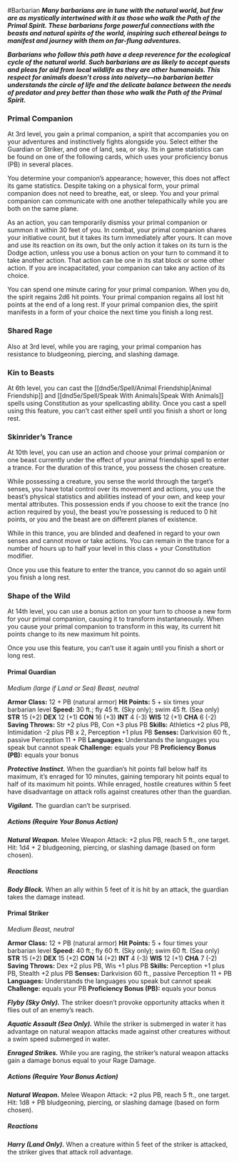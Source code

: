 #Barbarian
***Many barbarians are in tune with the natural world, but few are as mystically intertwined with it as those who walk the Path of the Primal Spirit. These barbarians forge powerful connections with the beasts and natural spirits of the world, inspiring such ethereal beings to manifest and journey with them on far-flung adventures.***

***Barbarians who follow this path have a deep reverence for the ecological cycle of the natural world. Such barbarians are as likely to accept quests and pleas for aid from local wildlife as they are other humanoids. This respect for animals doesn’t cross into naivety—no barbarian better understands the circle of life and the delicate balance between the needs of predator and prey better than those who walk the Path of the Primal Spirit.***

### Primal Companion
At 3rd level, you gain a primal companion, a spirit that accompanies you on your adventures and instinctively fights alongside you. Select either the Guardian or Striker, and one of land, sea, or sky. Its in game statistics can be found on one of the following cards, which uses your proficiency bonus (PB) in several places.

You determine your companion’s appearance; however, this does not affect its game statistics. Despite taking on a physical form, your primal companion does not need to breathe, eat, or sleep. You and your primal companion can communicate with one another telepathically while you are both on the same plane.

As an action, you can temporarily dismiss your primal companion or summon it within 30 feet of you. In combat, your primal companion shares your initiative count, but it takes its turn immediately after yours. It can move and use its reaction on its own, but the only action it takes on its turn is the Dodge action, unless you use a bonus action on your turn to command it to take another action. That action can be one in its stat block or some other action. If you are incapacitated, your companion can take any action of its choice.

You can spend one minute caring for your primal companion. When you do, the spirit regains 2d6 hit points. Your primal companion regains all lost hit points at the end of a long rest. If your primal companion dies, the spirit manifests in a form of your choice the next time you finish a long rest.

### Shared Rage
Also at 3rd level, while you are raging, your primal companion has resistance to bludgeoning, piercing, and slashing damage.

### Kin to Beasts
At 6th level, you can cast the [[dnd5e/Spell/Animal Friendship\|Animal Friendship]] and [[dnd5e/Spell/Speak With Animals\|Speak With Animals]] spells using Constitution as your spellcasting ability. Once you cast a spell using this feature, you can’t cast either spell until you finish a short or long rest.

### Skinrider’s Trance
At 10th level, you can use an action and choose your primal companion or one beast currently under the effect of your animal friendship spell to enter a trance. For the duration of this trance, you possess the chosen creature.

While possessing a creature, you sense the world through the target’s senses, you have total control over its movement and actions, you use the beast’s physical statistics and abilities instead of your own, and keep your mental attributes. This possession ends if you choose to exit the trance (no action required by you), the beast you’re possessing is reduced to 0 hit points, or you and the beast are on different planes of existence.

While in this trance, you are blinded and deafened in regard to your own senses and cannot move or take actions. You can remain in the trance for a number of hours up to half your level in this class + your Constitution modifier.

Once you use this feature to enter the trance, you cannot do so again until you finish a long rest.

### Shape of the Wild
At 14th level, you can use a bonus action on your turn to choose a new form for your primal companion, causing it to transform instantaneously. When you cause your primal companion to transform in this way, its current hit points change to its new maximum hit points.

Once you use this feature, you can’t use it again until you finish a short or long rest.

#### **Primal Guardian**
*Medium (large if Land or Sea) Beast, neutral*

**Armor Class:** 12 + PB (natural armor)
**Hit Points:** 5 + six times your barbarian level
**Speed:** 30 ft.; fly 45 ft. (Sky only); swim 45 ft. (Sea only)
**STR** 15 (+2) **DEX** 12 (+1) **CON** 16 (+3) **INT** 4 (-3) **WIS** 12 (+1) **CHA** 6 (-2)
**Saving Throws:** Str +2 plus PB, Con +3 plus PB
**Skills:** Athletics +2 plus PB, Intimidation -2 plus PB x 2, Perception +1 plus PB
**Senses:** Darkvision 60 ft., passive Perception 11 + PB
**Languages:** Understands the languages you speak but cannot speak
**Challenge:** equals your PB
**Proficiency Bonus (PB):** equals your bonus

***Protective Instinct.*** When the guardian’s hit points fall below half its maximum, it’s enraged for 10 minutes, gaining temporary hit points equal to half of its maximum hit points. While enraged, hostile creatures within 5 feet have disadvantage on attack rolls against creatures other than the guardian.

***Vigilant.*** The guardian can’t be surprised.

##### Actions (Require Your Bonus Action)
***Natural Weapon.*** Melee Weapon Attack: +2 plus PB, reach 5 ft., one target. Hit: 1d4 + 2 bludgeoning, piercing, or slashing damage (based on form chosen).

##### Reactions
***Body Block.*** When an ally within 5 feet of it is hit by an attack, the guardian takes the damage instead.

#### **Primal Striker**
*Medium Beast, neutral*

**Armor Class:** 12 + PB (natural armor)
**Hit Points:** 5 + four times your barbarian level
**Speed:** 40 ft.; fly 60 ft. (Sky only); swim 60 ft. (Sea only)
**STR** 15 (+2) **DEX** 15 (+2) **CON** 14 (+2) **INT** 4 (-3) **WIS** 12 (+1) **CHA** 7 (-2)
**Saving Throws:** Dex +2 plus PB, Wis +1 plus PB
**Skills:** Perception +1 plus PB, Stealth +2 plus PB
**Senses:** Darkvision 60 ft., passive Perception 11 + PB
**Languages:** Understands the languages you speak but cannot speak
**Challenge:** equals your PB
**Proficiency Bonus (PB):** equals your bonus

***Flyby (Sky Only).*** The striker doesn’t provoke opportunity attacks when it flies out of an enemy’s reach.

***Aquatic Assault (Sea Only).*** While the striker is submerged in water it has advantage on natural weapon attacks made against other creatures without a swim speed submerged in water.

***Enraged Strikes.*** While you are raging, the striker’s natural weapon attacks gain a damage bonus equal to your Rage Damage.

##### Actions (Require Your Bonus Action)
***Natural Weapon.*** Melee Weapon Attack: +2 plus PB, reach 5 ft., one target. Hit: 1d8 + PB bludgeoning, piercing, or slashing damage (based on form chosen).

##### Reactions
***Harry (Land Only).*** When a creature within 5 feet of the striker is attacked, the striker gives that attack roll advantage.